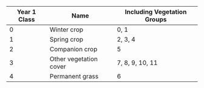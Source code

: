| Year 1 Class | Name          | Including Vegetation Groups
|----------------------|------------------------|--------------------------------------|
| 0                    | Winter crop            | 0, 1                                 |
| 1                    | Spring crop            | 2, 3, 4                              |
| 2                    | Companion crop         | 5                                    |
| 3                    | Other vegetation cover | 7, 8, 9, 10, 11                      |
| 4                    | Permanent grass        | 6                                    |
